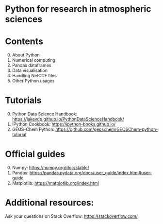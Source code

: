 # Python for research in atmospheric sciences

# Contents
0. About Python
1. Numerical computing
2. Pandas dataframes
3. Data visualisation
4. Handling NetCDF files
5. Other Python usages

# Tutorials
0. Python Data Science Handbook: https://jakevdp.github.io/PythonDataScienceHandbook/
1. IPython Cookbook: https://ipython-books.github.io/
2. GEOS-Chem Python: https://github.com/geoschem/GEOSChem-python-tutorial

# Official guides 
0. Numpy: https://numpy.org/doc/stable/
1. Pandas: https://pandas.pydata.org/docs/user_guide/index.html#user-guide
2. Matplotlib: https://matplotlib.org/index.html

# Additional resources:
Ask your questions on Stack Overflow: https://stackoverflow.com/
